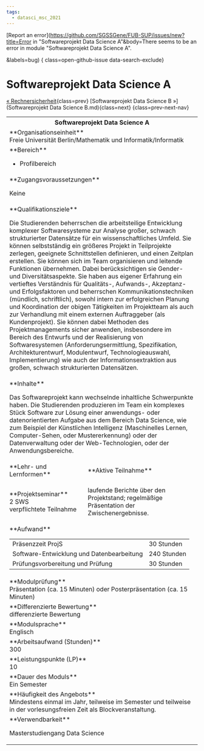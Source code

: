 ```yaml
---
tags:
  - datasci_msc_2021
---
```

[Report an error](https://github.com/SGSSGene/FUB-SUP/issues/new?title=Error in "Softwareprojekt Data Science A"&body=There seems to be an error in module "Softwareprojekt Data Science A".

<Describe here a slightly more detailed description of what is wrong>&labels=bug)
{ class=open-github-issue data-search-exclude}

# Softwareprojekt Data Science A

[« Rechnersicherheit](Rechnersicherheit.md){class=prev}
[Softwareprojekt Data Science B »](Softwareprojekt Data Science B.md){class=next}
{class=prev-next-nav}

<table markdown id="moduledesc">
<tr markdown class="moduledesc_head"><th colspan="2">Softwareprojekt Data Science A </th></tr>
<tr markdown><td colspan="2">**Organisationseinheit**   <br>Freie Universität Berlin/Mathematik und Informatik/Informatik</td></tr>

<tr markdown><td colspan="2">**Bereich**<br>


- Profilbereich

</td></tr>

<tr markdown><td colspan="2">**Zugangsvoraussetzungen** <br>

Keine


</td></tr>
<tr markdown><td colspan="2">**Qualifikationsziele**    <br>

Die Studierenden beherrschen die arbeitsteilige Entwicklung komplexer
Softwaresysteme zur Analyse großer, schwach strukturierter Datensätze für
ein wissenschaftliches Umfeld. Sie können selbstständig ein größeres Projekt
in Teilprojekte zerlegen, geeignete Schnittstellen definieren, und einen
Zeitplan erstellen. Sie können sich im Team organisieren und leitende
Funktionen übernehmen. Dabei berücksichtigen sie Gender- und
Diversitätsaspekte. Sie haben aus eigener Erfahrung ein vertieftes
Verständnis für Qualitäts-, Aufwands-, Akzeptanz- und Erfolgsfaktoren und
beherrschen Kommunikationstechniken (mündlich, schriftlich), sowohl intern
zur erfolgreichen Planung und Koordination der obigen Tätigkeiten im
Projektteam als auch zur Verhandlung mit einem externen Auftraggeber (als
Kundenprojekt). Sie können dabei Methoden des Projektmanagements sicher
anwenden, insbesondere im Bereich des Entwurfs und der Realisierung von
Softwaresystemen (Anforderungsermittlung, Spezifikation, Architekturentwurf,
Modulentwurf, Technologieauswahl, Implementierung) wie auch der
Informationsextraktion aus großen, schwach strukturierten Datensätzen.


</td></tr>
<tr markdown><td colspan="2">**Inhalte**                <br>

Das Softwareprojekt kann wechselnde inhaltliche Schwerpunkte haben. Die
Studierenden produzieren im Team ein komplexes Stück Software zur Lösung
einer anwendungs- oder datenorientierten Aufgabe aus dem Bereich Data
Science, wie zum Beispiel der Künstlichen Intelligenz (Maschinelles Lernen,
Computer-Sehen, oder Mustererkennung) oder der Datenverwaltung oder der
Web-Technologien, oder der Anwendungsbereiche.


</td></tr>

<tr markdown><td>**Lehr- und Lernformen**</td><td>**Aktive Teilnahme**</td></tr>
<tr markdown><td> **Projektseminar** <br>2 SWS <br> verpflichtete Teilnahme</td><td>

laufende Berichte über den Projektstand; regelmäßige Präsentation der Zwischenergebnisse.
</td></tr>
<tr markdown><td colspan="2">**Aufwand**                <br>
<table class="aufwand_table">
<tr><td>Präsenzzeit ProjS</td><td>30 Stunden</td></tr>
<tr><td>Software-Entwicklung und Datenbearbeitung</td><td>240 Stunden</td></tr>
<tr><td>Prüfungsvorbereitung und Prüfung</td><td>30 Stunden</td></tr>
</table>

</td></tr>
<tr markdown><td colspan="2">**Modulprüfung**             <br>Präsentation (ca. 15 Minuten) oder Posterpräsentation (ca. 15 Minuten)


</td></tr>
<tr markdown><td colspan="2">**Differenzierte Bewertung** <br>differenzierte Bewertung

</td></tr>
<tr markdown><td colspan="2">**Modulsprache**             <br>Englisch</td></tr>
<tr markdown><td colspan="2">**Arbeitsaufwand (Stunden)** <br>300</td></tr>
<tr markdown><td colspan="2">**Leistungspunkte (LP)**     <br>10</td></tr>
<tr markdown><td colspan="2">**Dauer des Moduls**         <br>Ein Semester</td></tr>
<tr markdown><td colspan="2">**Häufigkeit des Angebots**  <br>Mindestens einmal im Jahr, teilweise im Semester und teilweise in der vorlesungsfreien Zeit als Blockveranstaltung.</td></tr>
<tr markdown><td colspan="2">**Verwendbarkeit**           <br>

Masterstudiengang Data Science


</td></tr>

</table>
